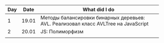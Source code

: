 | Day   | Date                                                                                  | What did I do |
| --- | ----- | ------------------------------------------------------------------------------------- |
| 1      | 19.01      | Методы балансировки бинарных деревьев: AVL. Реализовал класс AVLTree на JavaScript |
| 2      |    20.01   |              JS: Полиморфизм            |
|        |            |                                                                                     |
